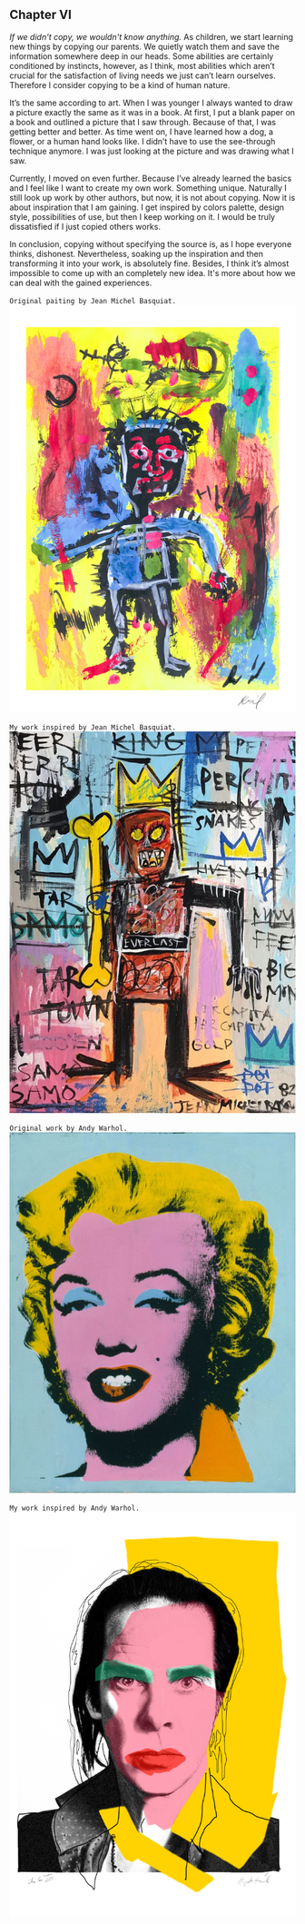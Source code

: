 ## Chapter VI ##

*If we didn't copy, we wouldn't know anything.*
As children, we start learning new things by copying our parents. We quietly watch them and save the information somewhere deep in our heads. Some abilities are certainly conditioned by instincts, however, as I think, most abilities which aren’t crucial for the satisfaction of living needs we just can’t learn ourselves. Therefore I consider copying to be a kind of human nature. 

It’s the same according to art. When I was younger I always wanted to draw a picture exactly the same as it was in a book. At first, I put a blank paper on a book and outlined a picture that I saw through. Because of that, I was getting better and better. As time went on, I have learned how a dog, a flower, or a human hand looks like. I didn’t have to use the see-through technique anymore. I was just looking at the picture and was drawing what I saw.

Currently, I moved on even further. Because I’ve already learned the basics and I feel like I want to create my own work. Something unique. Naturally I still look up work by other authors, but now, it is not about copying. Now it is about inspiration that I am gaining. I get inspired by colors palette, design style, possibilities of use, but then I keep working on it. I would be truly dissatisfied if I just copied others works. 

In conclusion, copying without specifying the source is, as I hope everyone thinks, dishonest. Nevertheless, soaking up the inspiration and then transforming it into your work, is absolutely fine. Besides, I think it’s almost impossible to come up with an completely new idea. It's more about how we can deal with the gained experiences.

`Original paiting by Jean Michel Basquiat.`
![original by Basquiat](./04.img/kral-basquiat.jpg)

`My work inspired by Jean Michel Basquiat.`
![My work inspired by Basquiat](./04.img/basquiat-original.jpg)

`Original work by Andy Warhol.`
![original by Andy Warhol](./04.img/warhol-original.jpg)

`My work inspired by Andy Warhol.`
![My work inspired by Andy Warhol](./04.img/kral-warhol.jpg)

